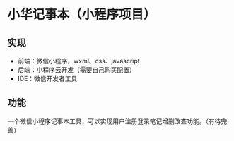 # 小华记事本（小程序项目）

## 实现
* 前端：微信小程序，wxml、css、javascript
* 后端：小程序云开发（需要自己购买配置）
* IDE：微信开发者工具

## 功能
一个微信小程序记事本工具，可以实现用户注册登录笔记增删改查功能。（有待完善）